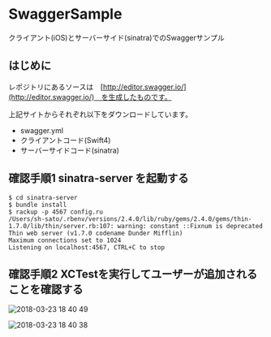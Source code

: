 # SwaggerSample
クライアント(iOS)とサーバーサイド(sinatra)でのSwaggerサンプル

## はじめに

レポジトリにあるソースは　[http://editor.swagger.io/](http://editor.swagger.io/)　を生成したものです。

上記サイトからそれぞれ以下をダウンロードしています。

* swagger.yml
* クライアントコード(Swift4)
* サーバーサイドコード(sinatra)

## 確認手順1 sinatra-server を起動する

```
$ cd sinatra-server
$ bundle install
$ rackup -p 4567 config.ru
/Users/sh-sato/.rbenv/versions/2.4.0/lib/ruby/gems/2.4.0/gems/thin-1.7.0/lib/thin/server.rb:107: warning: constant ::Fixnum is deprecated
Thin web server (v1.7.0 codename Dunder Mifflin)
Maximum connections set to 1024
Listening on localhost:4567, CTRL+C to stop

```

## 確認手順2 XCTestを実行してユーザーが追加されることを確認する

![2018-03-23 18 40 49](https://user-images.githubusercontent.com/22883147/37823091-ccfd895e-2ecb-11e8-86da-0a64310e0635.png)

![2018-03-23 18 40 38](https://user-images.githubusercontent.com/22883147/37823129-e8256f6c-2ecb-11e8-95b3-14734c8fd6ce.png)
